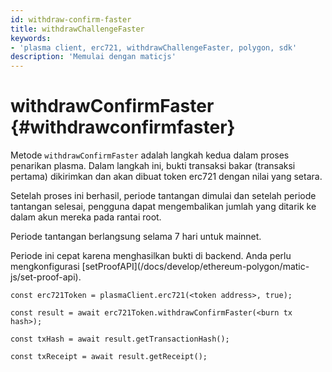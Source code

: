 ```yaml
---
id: withdraw-confirm-faster
title: withdrawChallengeFaster
keywords:
- 'plasma client, erc721, withdrawChallengeFaster, polygon, sdk'
description: 'Memulai dengan maticjs'
---
```


# withdrawConfirmFaster {#withdrawconfirmfaster}

Metode `withdrawConfirmFaster` adalah langkah kedua dalam proses penarikan plasma. Dalam langkah ini, bukti transaksi bakar (transaksi pertama) dikirimkan dan akan dibuat token erc721 dengan nilai yang setara.

Setelah proses ini berhasil, periode tantangan dimulai dan setelah periode tantangan selesai, pengguna dapat mengembalikan jumlah yang ditarik ke dalam akun mereka pada rantai root.

Periode tantangan berlangsung selama 7 hari untuk mainnet.

<div class="highlight mb-20px mt-20px">
Periode ini cepat karena menghasilkan bukti di backend. Anda perlu mengkonfigurasi [setProofAPI](/docs/develop/ethereum-polygon/matic-js/set-proof-api).
</div>

```
const erc721Token = plasmaClient.erc721(<token address>, true);

const result = await erc721Token.withdrawConfirmFaster(<burn tx hash>);

const txHash = await result.getTransactionHash();

const txReceipt = await result.getReceipt();

```
